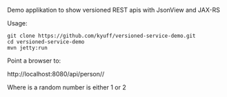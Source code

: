 Demo applikation to show versioned REST apis with JsonView and JAX-RS

Usage:

    git clone https://github.com/kyuff/versioned-service-demo.git
    cd versioned-service-demo
    mvn jetty:run

Point a browser to:

http://localhost:8080/api/person/<id>/<api version>

Where
<id> is a random number
<api version> is either 1 or 2